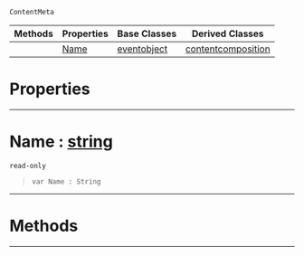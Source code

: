 `ContentMeta`

|Methods|Properties|Base Classes|Derived Classes|
|---|---|---|---|
| |[ Name](https://github.com/PlasmaEngine/PlasmaDocs/blob/master/code_reference/class_reference/contentitem.markdown#name-plasma-engine-documen)|[eventobject](https://github.com/PlasmaEngine/PlasmaDocs/blob/master/code_reference/class_reference/eventobject.markdown)|[contentcomposition](https://github.com/PlasmaEngine/PlasmaDocs/blob/master/code_reference/class_reference/contentcomposition.markdown)|


 #  Properties


---  
 #  Name : [string](https://github.com/PlasmaEngine/PlasmaDocs/blob/master/code_reference/lightning_base_types/string.markdown)

 `read-only`

> 
> ``` lang=cpp, name=Lightning
> var Name : String


---  
 #  Methods


---  
 

 